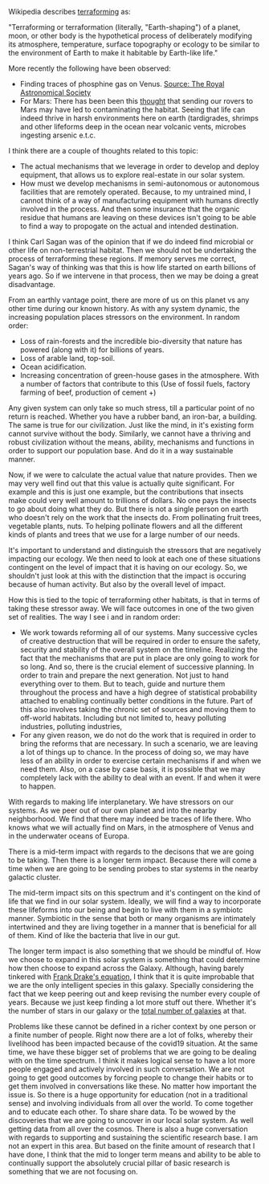 Wikipedia describes [terraforming]() as:

"Terraforming or terraformation (literally, "Earth-shaping") of a planet, moon, or other body is the hypothetical process of deliberately modifying its atmosphere, temperature, surface topography or ecology to be similar to the environment of Earth to make it habitable by Earth-like life."

More recently the following have been observed:
* Finding traces of phosphine gas on Venus. [Source: The Royal Astronomical Society](https://stellardreams.github.io/Phosphine-on-Venus/)
* For Mars: There has been been this [thought](https://www.nationalgeographic.com/news/2016/09/mars-journey-nasa-alien-life-protection-humans-planets-space) that sending our rovers to Mars may have led to contaminating the habitat. Seeing that life can indeed thrive in harsh environments here on earth (tardigrades, shrimps and other lifeforms deep in the ocean near volcanic vents, microbes ingesting arsenic e.t.c. 

I think there are a couple of thoughts related to this topic:
* The actual mechanisms that we leverage in order to develop and deploy equipment, that allows us to explore real-estate in our solar system.
* How must we develop mechanisms in semi-autonomous or autonomous facilities that are remotely operated. Because, to my untrained mind, I cannot think of a way of manufacturing equipment with humans directly involved in the process. And then some insurance that the organic residue that humans are leaving on these devices isn't going to be able to find a way to propogate on the actual and intended destination. 

I think Carl Sagan was of the opinion that if we do indeed find microbial or other life on non-terrestrial habitat. Then we should not be undertaking the process of terraforming these regions. If memory serves me correct, Sagan's way of thinking was that this is how life started on earth billions of years ago. So if we intervene in that process, then we may be doing a great disadvantage. 

From an earthly vantage point, there are more of us on this planet vs any other time during our known history. As with any system dynamic, the increasing population places stressors on the environment. In random order:
* Loss of rain-forests and the incredible bio-diversity that nature has powered (along with it) for billions of years. 
* Loss of arable land, top-soil. 
* Ocean acidification. 
* Increasing concentration of green-house gases in the atmosphere. With a number of factors that contribute to this (Use of fossil fuels, factory farming of beef, production of cement +)

Any given system can only take so much stress, till a particular point of no return is reached. Whether you have a rubber band, an iron-bar, a building. The same is true for our civilization. Just like the mind, in it's existing form cannot survive without the body. Similarly, we cannot have a thriving and robust civilization without the means, ability, mechanisms and functions in order to support our population base. And do it in a way sustainable manner. 

Now, if we were to calculate the actual value that nature provides. Then we may very well find out that this value is actually quite significant. For example and this is just one example, but the contributions that insects make could very well amount to trillions of dollars. No one pays the insects to go about doing what they do. But there is not a single person on earth who doesn't rely on the work that the insects do. From pollinating fruit trees, vegetable plants, nuts. To helping pollinate flowers and all the different kinds of plants and trees that we use for a large number of our needs.

It's important to understand and distinguish the stressors that are negatively impacting our ecology. We then need to look at each one of these situations contingent on the level of impact that it is having on our ecology. So, we shouldn't just look at this with the distinction that the impact is occuring because of human activity. But also by the overall level of impact.  

How this is tied to the topic of terraforming other habitats, is that in terms of taking these stressor away. We will face outcomes in one of the two given set of realities. The way I see i and in random order:
* We work towards reforming all of our systems. Many successive cycles of creative destruction that will be required in order to ensure the safety, security and stability of the overall system on the timeline. Realizing the fact that the mechanisms that are put in place are only going to work for so long. And so, there is the crucial element of successive planning. In order to train and prepare the next generation. Not just to hand everything over to them. But to teach, guide and nurture them throughout the process and have a high degree of statistical probability attached to enabling continually better conditions in the future. Part of this also involves taking the chronic set of sources and moving them to off-world habitats. Including but not limited to, heavy polluting industries, polluting industries,  
* For any given reason, we do not do the work that is required in order to bring the reforms that are necessary. In such a scenario, we are leaving a lot of things up to chance. In the process of doing so, we may have less of an ability in order to exercise certain mechanisms if and when we need them. Also, on a case by case basis, it is possible that we may completely lack with the ability to deal with an event. If and when it were to happen. 

With regards to making life interplanetary. We have stressors on our systems. As we peer out of our own planet and into the nearby neighborhood. We find that there may indeed be traces of life there. Who knows what we will actually find on Mars, in the atmosphere of Venus and in the underwater oceans of Europa. 

There is a mid-term impact with regards to the decisons that we are going to be taking. Then there is a longer term impact. Because there will come a time when we are going to be sending probes to star systems in the nearby galactic cluster. 

The mid-term impact sits on this spectrum and it's contingent on the kind of life that we find in our solar system. Ideally, we will find a way to incorporate these lifeforms into our being and begin to live with them in a symbiotc manner. Symbiotic in the sense that both or many organisms are intimately intertwined and they are living together in a manner that is beneficial for all of them. Kind of like the bacteria that live in our gut. 

The longer term impact is also something that we should be mindful of. How we choose to expand in this solar system is something that could determine how then choose to expand across the Galaxy. Although, having barely tinkered with [Frank Drake's equation](https://youtu.be/2kcHGNa6vRs), I think that it is quite improbable that we are the only intelligent species in this galaxy. Specially considering the fact that we keep peering out and keep revising the number every couple of years. Because we just keep finding a lot more stuff out there. Whether it's the number of stars in our galaxy or the [total number of galaxies](https://www.forbes.com/sites/startswithabang/2018/10/18/this-is-how-we-know-there-are-two-trillion-galaxies-in-the-universe/) at that. 

Problems like these cannot be defined in a richer context by one person or a finite number of people. Right now there are a lot of folks, whereby their livelihood has been impacted because of the covid19 situation. At the same time, we have these bigger set of problems that we are going to be dealing with on the time spectrum. I think it makes logical sense to have a lot more people engaged and actively involved in such conversation. We are not going to get good outcomes by forcing people to change their habits or to get them involved in conversations like these. No matter how important the issue is. So there is a huge opportunity for education (not in a traditional sense) and involving individuals from all over the world. To come together and to educate each other. To share share data. To be wowed by the discoveries that we are going to uncover in our local solar system. As well getting data from all over the cosmos. There is also a huge conversation with regards to supporting and sustaining the scientific research base. I am not an expert in this area. But based on the finite amount of research that I have done, I think that the mid to longer term means and ability to be able to continually support the absolutely crucial pillar of basic research is something that we are not focusing on. 
